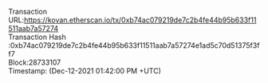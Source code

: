 Transaction URL:https://kovan.etherscan.io/tx/0xb74ac079219de7c2b4fe44b95b633f11511aab7a57274 \
Transaction Hash :0xb74ac079219de7c2b4fe44b95b633f11511aab7a57274e1ad5c70d51375f3ff7\
Block:28733107 \
Timestamp: (Dec-12-2021 01:42:00 PM +UTC)